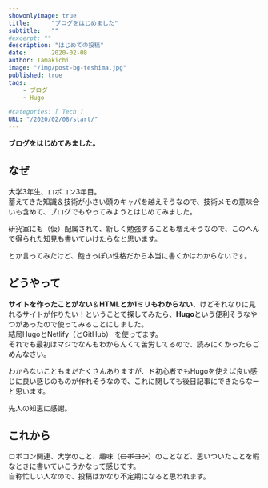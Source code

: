 ```yaml
---
showonlyimage: true
title:      "ブログをはじめました"
subtitle:   ""
#excerpt: ""
description: "はじめての投稿"
date:       2020-02-08
author: Tamakichi
image: "/img/post-bg-teshima.jpg"
published: true 
tags:
    - ブログ
    - Hugo

#categories: [ Tech ]
URL: "/2020/02/08/start/"
---
```

**ブログをはじめてみました。**
## なぜ
大学3年生、ロボコン3年目。  
蓄えてきた知識＆技術が小さい頭のキャパを越えそうなので、技術メモの意味合いも含めて、ブログでもやってみようとはじめてみました。


研究室にも（仮）配属されて、新しく勉強することも増えそうなので、このへんで得られた知見も書いていけたらなと思います。

とか言ってみたけど、飽きっぽい性格だから本当に書くかはわからないです。


## どうやって
**サイトを作ったことがない**＆**HTMLとか1ミリもわからない**、けどそれなりに見れるサイトが作りたい！ということで探してみたら、**Hugo**という便利そうなやつがあったので使ってみることにしました。  
結局HugoとNetlify（とGitHub） を使ってます。  
それでも最初はマジでなんもわからんくて苦労してるので、読みにくかったらごめんなさい。

わからないこともまだたくさんありますが、ド初心者でもHugoを使えば良い感じに良い感じのものが作れそうなので、これに関しても後日記事にできたらなーと思います。

先人の知恵に感謝。

## これから
ロボコン関連、大学のこと、趣味（~~ロボコン~~）のことなど、思いついたことを暇なときに書いていこうかなって感じです。  
自称忙しい人なので、投稿はかなり不定期になると思われます。